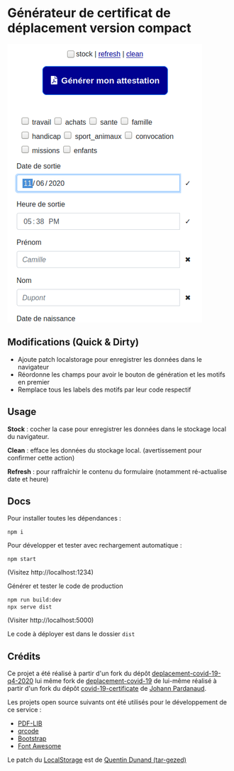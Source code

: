 # Générateur de certificat de déplacement version compact

![Exemple d'écran de l'application](screen.png)

## Modifications (Quick & Dirty)

- Ajoute patch localstorage pour enregistrer les données dans le navigateur
- Réordonne les champs pour avoir le bouton de génération et les motifs en premier
- Remplace tous les labels des motifs par leur code respectif

## Usage

__Stock__ : cocher la case pour enregistrer les données dans le stockage local du navigateur.

__Clean__ : efface les données du stockage local. (avertissement pour confirmer cette action)

__Refresh__ : pour raffraîchir le contenu du formulaire (notamment ré-actualise date et heure)

## Docs

Pour installer toutes les dépendances :

```console
npm i
```

Pour développer et tester avec rechargement automatique :

```console
npm start
```

(Visitez http://localhost:1234)

Générer et tester le code de production

```console
npm run build:dev
npx serve dist
```

(Visiter http://localhost:5000)

Le code à déployer est dans le dossier `dist`

## Crédits

Ce projet a été réalisé à partir d'un fork du dépôt [deplacement-covid-19-q4-2020](https://github.com/LAB-MI/attestation-deplacement-derogatoire-q4-2020) lui même fork de [deplacement-covid-19](https://github.com/LAB-MI/deplacement-covid-19) de lui-même réalisé à partir d'un fork du dépôt [covid-19-certificate](https://github.com/nesk/covid-19-certificate) de [Johann Pardanaud](https://github.com/nesk).

Les projets open source suivants ont été utilisés pour le développement de ce
service :

- [PDF-LIB](https://pdf-lib.js.org/)
- [qrcode](https://github.com/soldair/node-qrcode)
- [Bootstrap](https://getbootstrap.com/)
- [Font Awesome](https://fontawesome.com/license)

Le patch du [LocalStorage](https://github.com/tar-gezed/attestation-deplacement-derogatoire-q4-2020/tree/feature/store-and-autocomplete-data) est de [Quentin Dunand (tar-gezed)](https://github.com/tar-gezed)
